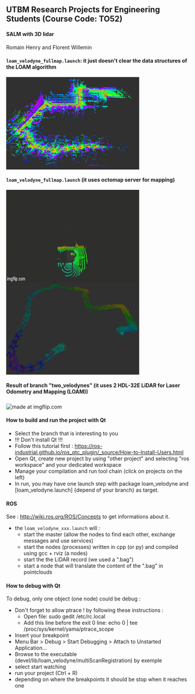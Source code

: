 ## UTBM Research Projects for Engineering Students (Course Code: TO52)

#### SALM with 3D lidar

Romain Henry and Florent Willemin

#### ```loam_velodyne_fullmap.launch```: it just doesn't clear the data structures of the LOAM algorithm
<img src="https://github.com/epan-utbm/TO52/blob/2018_Henry_Willemin/images/loam_fullmap.jpg" align="middle" width="360" height="250" /> 

#### ```loam_velodyne_fullmap.launch``` (it uses octomap server for mapping)

<img src="https://github.com/epan-utbm/TO52/blob/2018_Henry_Willemin/images/octomap_building.gif" align="middle" width="360" height="250" />
<img src="https://github.com/epan-utbm/TO52/blob/master/ocotmap_full_map4.png" align="middle" width="360" height="250" /> 




#### Result of branch "two_velodynes" (it uses 2 HDL-32E LiDAR for Laser Odometry and Mapping (LOAM))

<img src="https://i.imgflip.com/2bnubu.gif" title="made at imgflip.com" align="middle"/> 


#### How to build and run the project with Qt

- Select the branch that is interesting to you
- !!! Don't install Qt !!!
- Follow this tutorial first : https://ros-industrial.github.io/ros_qtc_plugin/_source/How-to-Install-Users.html
- Open Qt, create new project by using "other project" and selecting "ros workspace" and your dedicated workspace
- Manage your compilation and run tool chain (click on projects on the left)
- In run, you may have one launch step with package loam_velodyne and [loam_velodyne.launch] {depend of your branch} as target.

#### ROS

See : http://wiki.ros.org/ROS/Concepts to get informations about it.

- the ```loam_velodyne_xxx.launch``` will :
	- start the master (allow the nodes to find each other, exchange messages and use services)
	- start the nodes (processes) written in cpp (or py) and compiled using gcc + rviz (a nodes)
	- start the the LiDAR record (we used a ".bag")
	- start a node that will translate the content of the ".bag" in pointclouds

#### How to debug with Qt

To debug, only one object (one node) could be debug  : 
- Don't forget to allow ptrace ! by following these instructions :
	- Open file: sudo gedit /etc/rc.local
	- Add this line before the exit 0 line: echo 0 | tee /proc/sys/kernel/yama/ptrace_scope
- Insert your breakpoint
- Menu Bar > Debug > Start Debugging > Attach to Unstarted Application...
- Browse to the executable (devel/lib/loam_velodyne/multiScanRegistration) by exemple
- select start watching
- run your project (Ctrl + R)
- depending on where the breakpoints it should be stop when it reaches one 
